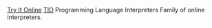 
[Try It Online](https://tio.run/)
[TIO](https://tio.run/#)
Programming Language Interpreters
Family of online interpreters.
